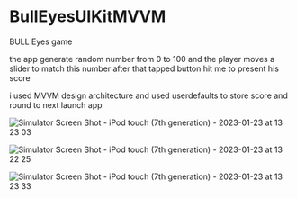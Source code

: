 # BullEyesUIKitMVVM

BULL Eyes game 

the app generate random number from 0 to 100 and the player moves a slider to match this number
after that tapped button hit me to present his score 

i used MVVM design architecture and used userdefaults to store score and round to next launch app

![Simulator Screen Shot - iPod touch (7th generation) - 2023-01-23 at 13 23 03](https://user-images.githubusercontent.com/123302524/214017095-3b04c1c2-c524-4482-976a-e4ada5272beb.png)

![Simulator Screen Shot - iPod touch (7th generation) - 2023-01-23 at 13 22 25](https://user-images.githubusercontent.com/123302524/214017060-52f99831-f355-4959-bfa2-c8901876fb6f.png)

![Simulator Screen Shot - iPod touch (7th generation) - 2023-01-23 at 13 23 33](https://user-images.githubusercontent.com/123302524/214017101-d8bd0686-f02c-4f43-8fec-ff493b5e15b6.png)


